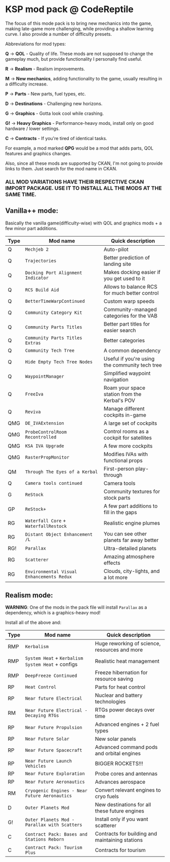 # KSP mod pack @ CodeReptile

The focus of this mode pack is to bring new mechanics into the game, making late-game more challenging, while providing a shallow learning curve. I also provide a number of difficulty presets.

Abbreviations for mod types:

**Q** -> **QOL** - Quality of life. These mods are not supposed to change the gameplay much, but provide functionality I personally find useful.

**R** -> **Realism** - Realism improvements.

**M** -> **New mechanics**, adding functionality to the game, usually resulting in a difficulty increase.

**P** -> **Parts** - New parts, fuel types, etc.

**D** -> **Destinations** - Challenging new horizons.

**G** -> **Graphics** - Gotta look cool while crashing.

**G!** -> **Heavy Graphics** - Performance-heavy mods, install only on good hardware / lower settings.

**C** -> **Contracts** - If you're tired of identical tasks.

For example, a mod marked **QPG** would be a mod that adds parts, QOL features and graphics changes.

Also, since all these mods are supported by CKAN, I'm not going to provide links to them. Just search for the mod name in CKAN.

### ALL MOD VARIATIONS HAVE THEIR RESPECTIVE CKAN IMPORT PACKAGE. USE IT TO INSTALL ALL THE MODS AT THE SAME TIME.

## Vanilla++ mode:

Basically the vanilla game(difficulty-wise) with QOL and graphics mods + a few minor part additions.

| Type | Mod name                                  | Quick description                              |
|------|-------------------------------------------|------------------------------------------------|
| Q    | `Mechjeb 2`                               | Auto-pilot                                     |
| Q    | `Trajectories`                            | Better prediction of landing site              |
| Q    | `Docking Port Alignment Indicator`        | Makes docking easier if you get used to it     |
| Q    | `RCS Build Aid`                           | Allows to balance RCS for much better control  |
| Q    | `BetterTimeWarpContinued`                 | Custom warp speeds                             |
| Q    | `Community Category Kit`                  | Community-managed categories for the VAB       |
| Q    | `Community Parts Titles`                  | Better part titles for easier search           |
| Q    | `Community Parts Titles Extras`           | Better categories                              |
| Q    | `Community Tech Tree`                     | A common dependency                            |
| Q    | `Hide Empty Tech Tree Nodes`              | Useful if you're using the community tech tree |
| Q    | `WaypointManager`                         | Simplified waypoint navigation                 |
| Q    | `FreeIva`                                 | Roam your space station from the Kerbal's POV  |
| Q    | `Reviva`                                  | Manage different cockpits in-game              |
| QMG  | `DE_IVAExtension`                         | A large set of cockpits                        |
| QMG  | `ProbeControlRoom Recontrolled`           | Control rooms as a cockpit for satellites      |
| QMG  | `KSA IVA Upgrade`                         | A few more cockpits                            |
| QMG  | `RasterPropMonitor`                       | Modifies IVAs with functional props            |
| QM   | `Through The Eyes of a Kerbal`            | First-person play-through                      | 
| Q    | `Camera tools continued`                  | Camera tools                                   |
| G    | `ReStock`                                 | Community textures for stock parts             |
| GP   | `ReStock+`                                | A few part additions to fill in the gaps       |
| RG   | `Waterfall Core` + `WaterfallRestock`     | Realistic engine plumes                        |
| RG   | `Distant Object Enhancement /L`           | You can see other planets far away better      |
| RG!  | `Parallax`                                | Ultra-detailed planets                         |
| RG   | `Scatterer`                               | Amazing atmosphere effects                     |
| RG   | `Environmental Visual Enhancements Redux` | Clouds, city-lights, and a lot more            |

## Realism mode:

**WARNING**: One of the mods in the pack file will install `Parallax` as a dependency, which is a graphics-heavy mod!

Install all of the above and:

| Type | Mod name                                          | Quick description                               |
|------|---------------------------------------------------|-------------------------------------------------|
| RMP  | `Kerbalism`                                       | Huge reworking of science, resources and more   |
| RMP  | `System Heat` + `Kerbalism System Heat` + configs | Realistic heat management                       |
| RMP  | `DeepFreeze Continued`                            | Freeze hibernation for resource saving          |
| RP   | `Heat Control`                                    | Parts for heat control                          |
| RP   | `Near future Electrical`                          | Nuclear and battery technologies                |
| RM   | `Near Future Electrical - Decaying RTGs`          | RTGs power decays over time                     |
| RP   | `Near Future Propulsion`                          | Advanced engines + 2 fuel types                 |
| RP   | `Near Future Solar`                               | New solar panels                                |
| RP   | `Near Future Spacecraft`                          | Advanced command pods and orbital engines       |
| RP   | `Near Future Launch Vehicles`                     | BIGGER ROCKETS!!!                               |
| RP   | `Near Future Exploration`                         | Probe cores and antennas                        |
| RP   | `Near Future Aeronautics`                         | Advances aerospace                              |
| RM   | `Cryogenic Engines - Near Future Aeronautics`     | Convert relevant engines to cryo fuels          |
| D    | `Outer Planets Mod`                               | New destinations for all these future engines   |
| G!   | `Outer Planets Mod - Parallax with Scatters`      | Install only if you want scatterer              |
| C    | `Contract Pack: Bases and Stations Reborn`        | Contracts for building and maintaining stations |
| C    | `Contract Pack: Tourism Plus`                     | Contracts for tourism                           |